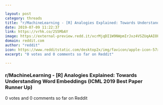 ```yaml
---

layout: post
category: threads
title: "r/MachineLearning - [R] Analogies Explained: Towards Understanding Word Embeddings (ICML 2019 Best Paper Runner Up)"
date: 2019-07-09 11:22:37
link: https://vrhk.co/2S5MbAY
image: https://external-preview.redd.it/xcrMjqDI1W9NWpmIrJxz4VSZUqAAIOF0uP1YXx8-0wU.jpg?auto=webp&s=b3404841f7800ea155cca1ceeac61efabbc397cd
domain: reddit.com
author: "reddit"
icon: https://www.redditstatic.com/desktop2x/img/favicon/apple-icon-57x57.png
excerpt: "0 votes and 0 comments so far on Reddit"

---
```


### r/MachineLearning - [R] Analogies Explained: Towards Understanding Word Embeddings (ICML 2019 Best Paper Runner Up)

0 votes and 0 comments so far on Reddit